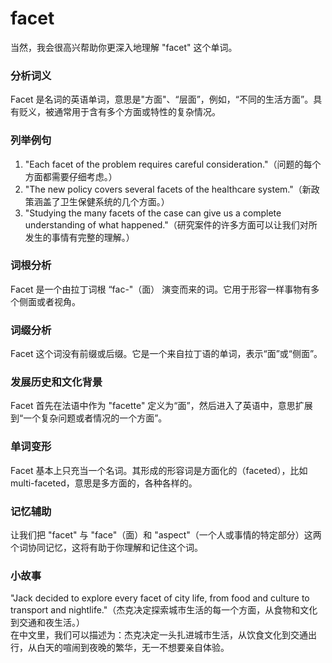 # facet

当然，我会很高兴帮助你更深入地理解 "facet" 这个单词。

  

### 分析词义

  

Facet 是名词的英语单词，意思是"方面"、“层面”，例如，“不同的生活方面”。具有贬义，被通常用于含有多个方面或特性的复杂情况。

  

### 列举例句

  

1.  "Each facet of the problem requires careful consideration."（问题的每个方面都需要仔细考虑。）
2.  "The new policy covers several facets of the healthcare system."（新政策涵盖了卫生保健系统的几个方面。）
3.  "Studying the many facets of the case can give us a complete understanding of what happened."（研究案件的许多方面可以让我们对所发生的事情有完整的理解。）

  

### 词根分析

  

Facet 是一个由拉丁词根 “fac-"（面） 演变而来的词。它用于形容一样事物有多个侧面或者视角。

  

### 词缀分析

  

Facet 这个词没有前缀或后缀。它是一个来自拉丁语的单词，表示“面”或“侧面”。

  

### 发展历史和文化背景

  

Facet 首先在法语中作为 "facette" 定义为“面”，然后进入了英语中，意思扩展到“一个复杂问题或者情况的一个方面”。

  

### 单词变形

  

Facet 基本上只充当一个名词。其形成的形容词是方面化的（faceted），比如 multi-faceted，意思是多方面的，各种各样的。

  

### 记忆辅助

  

让我们把 "facet" 与 "face"（面）和 "aspect"（一个人或事情的特定部分）这两个词协同记忆，这将有助于你理解和记住这个词。

  

### 小故事

  

"Jack decided to explore every facet of city life, from food and culture to transport and nightlife."（杰克决定探索城市生活的每一个方面，从食物和文化到交通和夜生活。）  
在中文里，我们可以描述为：杰克决定一头扎进城市生活，从饮食文化到交通出行，从白天的喧闹到夜晚的繁华，无一不想要亲自体验。
